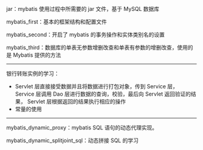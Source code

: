 jar：mybatis 使用过程中所需要的 jar 文件，基于 MySQL 数据库

mybatis_first：基本的框架结构和配置文件

mybatis_second：开启了 mybatis 的事务操作和实体类别名的设置

mybatis_third：数据库的单表无参数增删改查和单表有参数的增删改查，使用的是 Mybatis 提供的方法

---

银行转账实例的学习：

- Servlet 层直接接受数据并且将数据进行打包对象，传到 Service 层，Service 层调用 Dao 层进行数据的查询，校验，最后向 Servlet 返回验证的结果， Servlet 层根据返回的结果执行相应的操作
- 常量的使用

---

mybatis_dynamic_proxy：mybatis SQL 语句的动态代理实现。

mybatis_dynamic_splitjoint_sql：动态拼接 SQL 的学习

